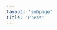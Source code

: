 ```yaml
---
layout: 'subpage'
title: 'Press'
---
```


<script setup>
    // import { data as press } from './press.data'
    // import { data as companies } from '@globals/companies.data'
    // import NewsList from '@components/NewsList.vue'
    // import _ from 'lodash'

    import PressPage from './Press.vue'

    // const data = {}
    // _.each(companies, (value, key) => {
    //     data[value.slug] = _.filter(press, o => { return o.company.slug == value.slug })
    // });
    // data.total = press.length;
</script>

<PressPage></PressPage>

<!-- # Press

My work has been featured or mentioned in at least **{{ data.total }} articles** (that I know of).

<h2 class="logo rocket">Rocket News</h2>
<NewsList :data="data.rocket"></NewsList>

<h2 class="logo amazon">Amazon News</h2>
<NewsList :data="data.amazon"></NewsList>

<h2 class="logo phenomblue">Phenomblue News</h2>
<NewsList :data="data.phenomblue"></NewsList> -->